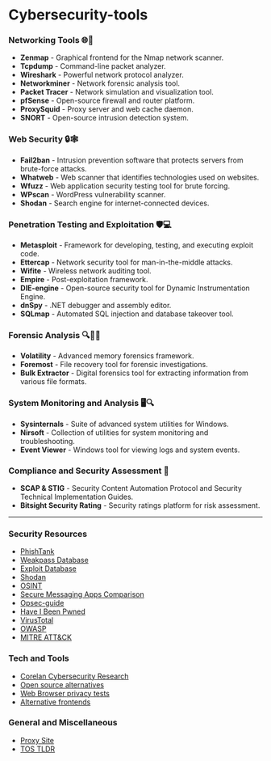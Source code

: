 # Cybersecurity-tools

### **Networking Tools** 🌐🔧
- **Zenmap** - Graphical frontend for the Nmap network scanner.
- **Tcpdump** - Command-line packet analyzer.
- **Wireshark** - Powerful network protocol analyzer.
- **Networkminer** - Network forensic analysis tool.
- **Packet Tracer** - Network simulation and visualization tool.
- **pfSense** - Open-source firewall and router platform.
- **ProxySquid** - Proxy server and web cache daemon.
- **SNORT** - Open-source intrusion detection system.

### **Web Security** 🔒🕸️
- **Fail2ban** - Intrusion prevention software that protects servers from brute-force attacks.
- **Whatweb** - Web scanner that identifies technologies used on websites.
- **Wfuzz** - Web application security testing tool for brute forcing.
- **WPscan** - WordPress vulnerability scanner.
- **Shodan** - Search engine for internet-connected devices.

### **Penetration Testing and Exploitation** 🛡️💻
- **Metasploit** - Framework for developing, testing, and executing exploit code.
- **Ettercap** - Network security tool for man-in-the-middle attacks.
- **Wifite** - Wireless network auditing tool.
- **Empire** - Post-exploitation framework.
- **DIE-engine** - Open-source security tool for Dynamic Instrumentation Engine.
- **dnSpy** - .NET debugger and assembly editor.
- **SQLmap** - Automated SQL injection and database takeover tool.

### **Forensic Analysis** 🔍🕵️‍♂️
- **Volatility** - Advanced memory forensics framework.
- **Foremost** - File recovery tool for forensic investigations.
- **Bulk Extractor** - Digital forensics tool for extracting information from various file formats.

### **System Monitoring and Analysis** 🖥️🔍
- **Sysinternals** - Suite of advanced system utilities for Windows.
- **Nirsoft** - Collection of utilities for system monitoring and troubleshooting.
- **Event Viewer** - Windows tool for viewing logs and system events.

### **Compliance and Security Assessment** 🔐
- **SCAP & STIG** - Security Content Automation Protocol and Security Technical Implementation Guides.
- **Bitsight Security Rating** - Security ratings platform for risk assessment.
---
### **Security Resources**
- [PhishTank](https://phishtank.org/)
- [Weakpass Database](https://weakpass.com/)
- [Exploit Database](https://www.exploit-db.com/)
- [Shodan](https://www.shodan.io/)
- [OSINT](https://osintframework.com/)
- [Secure Messaging Apps Comparison](https://www.securemessagingapps.com/)
- [Opsec-guide](https://www.blackhatworld.com/seo/opsec-guide-detailed-complete-online-anonymization.1297165/)
- [Have I Been Pwned](https://haveibeenpwned.com/)
- [VirusTotal](https://www.virustotal.com/gui/)
- [OWASP](https://owasp.org/)
- [MITRE ATT&CK](https://attack.mitre.org/)

### **Tech and Tools**
- [Corelan Cybersecurity Research](https://www.corelan.be/index.php/)
- [Open source alternatives](https://www.opensourcealternative.to/)
- [Web Browser privacy tests](https://privacytests.org/)
- [Alternative frontends](https://libredirect.github.io/)


### **General and Miscellaneous**
- [Proxy Site](https://www.proxysite.com/)
- [TOS TLDR](https://tosdr.org/en/frontpage)

